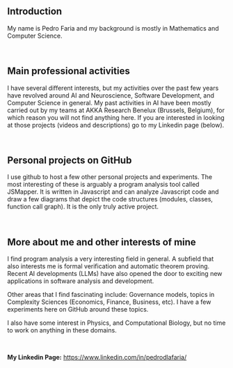 ## Introduction

My name is Pedro Faria and my background is mostly in Mathematics and Computer Science.

<br>

## Main professional activities

I have several different interests, but my activities over the past few years have revolved around AI and Neuroscience, Software Development, and Computer Science in general.
My past activities in AI have been mostly carried out by my teams at AKKA Research Benelux (Brussels, Belgium), for which reason you will not find anything here. If you are interested in looking at those projects (videos and descriptions) go to my Linkedin page (below).

<br>

## Personal projects on GitHub

I use github to host a few other personal projects and experiments. The most interesting of these is arguably a program analysis tool called JSMapper. It is written in Javascript and can analyze Javascript code and draw a few diagrams that depict the code structures (modules, classes, function call graph). It is the only truly active project.

<br>

## More about me and other interests of mine

I find program analysis a very interesting field in general. A subfield that also interests me is formal verification and automatic theorem proving.
Recent AI developments (LLMs) have also opened the door to exciting new applications in software analysis and development.

Other areas that I find fascinating include: Governance models, topics in Complexity Sciences (Economics, Finance, Business, etc). I have a few experiments here on GitHub around these topics.

I also have some interest in Physics, and Computational Biology, but no time to work on anything in these domains.

<br>


**My Linkedin Page:**   https://www.linkedin.com/in/pedrodlafaria/
